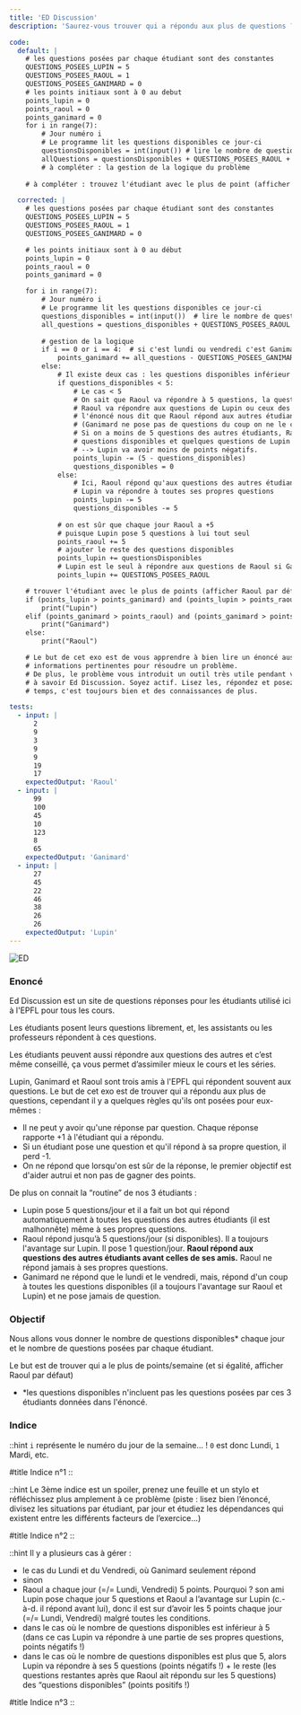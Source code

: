 ```yaml
---
title: 'ED Discussion'
description: 'Saurez-vous trouver qui a répondu aux plus de questions ?'

code:
  default: |
    # les questions posées par chaque étudiant sont des constantes
    QUESTIONS_POSEES_LUPIN = 5
    QUESTIONS_POSEES_RAOUL = 1
    QUESTIONS_POSEES_GANIMARD = 0
    # les points initiaux sont à 0 au debut
    points_lupin = 0
    points_raoul = 0
    points_ganimard = 0
    for i in range(7):
        # Jour numéro i
        # Le programme lit les questions disponibles ce jour-ci
        questionsDisponibles = int(input()) # lire le nombre de questions disponibles ce jour là
        allQuestions = questionsDisponibles + QUESTIONS_POSEES_RAOUL + QUESTIONS_POSEES_GANIMARD + QUESTIONS_POSEES_LUPIN
        # à compléter : la gestion de la logique du problème
        
    # à compléter : trouvez l'étudiant avec le plus de point (afficher Raoul par défaut en cas d'égalité)

  corrected: |
    # les questions posées par chaque étudiant sont des constantes
    QUESTIONS_POSEES_LUPIN = 5
    QUESTIONS_POSEES_RAOUL = 1
    QUESTIONS_POSEES_GANIMARD = 0

    # les points initiaux sont à 0 au début
    points_lupin = 0
    points_raoul = 0
    points_ganimard = 0

    for i in range(7):
        # Jour numéro i
        # Le programme lit les questions disponibles ce jour-ci
        questions_disponibles = int(input())  # lire le nombre de questions disponibles ce jour-là
        all_questions = questions_disponibles + QUESTIONS_POSEES_RAOUL + QUESTIONS_POSEES_GANIMARD + QUESTIONS_POSEES_LUPIN
        
        # gestion de la logique
        if i == 0 or i == 4:  # si c'est lundi ou vendredi c'est Ganimard qui répond à toutes les questions
            points_ganimard += all_questions - QUESTIONS_POSEES_GANIMARD
        else:
            # Il existe deux cas : les questions disponibles inférieur à 5 et les questions dispo supérieurs ou égale à 5
            if questions_disponibles < 5:
                # Le cas < 5
                # On sait que Raoul va répondre à 5 questions, la question qui se pose est :
                # Raoul va répondre aux questions de Lupin ou ceux des autres étudiants ?
                # l'énoncé nous dit que Raoul répond aux autres étudiants avant celles de ses amis
                # (Ganimard ne pose pas de questions du coup on ne le compte pas)
                # Si on a moins de 5 questions des autres étudiants, Raoul va répondre à toutes les
                # questions disponibles et quelques questions de Lupin
                # --> Lupin va avoir moins de points négatifs.
                points_lupin -= (5 - questions_disponibles)
                questions_disponibles = 0
            else:
                # Ici, Raoul répond qu'aux questions des autres étudiants
                # Lupin va répondre à toutes ses propres questions
                points_lupin -= 5
                questions_disponibles -= 5
            
            # on est sûr que chaque jour Raoul a +5
            # puisque Lupin pose 5 questions à lui tout seul
            points_raoul += 5
            # ajouter le reste des questions disponibles
            points_lupin += questionsDisponibles
            # Lupin est le seul à répondre aux questions de Raoul si Ganimard ne le fait pas
            points_lupin += QUESTIONS_POSEES_RAOUL

    # trouver l'étudiant avec le plus de points (afficher Raoul par défaut en cas d'égalité)
    if (points_lupin > points_ganimard) and (points_lupin > points_raoul):
        print("Lupin")
    elif (points_ganimard > points_raoul) and (points_ganimard > points_lupin):
        print("Ganimard")
    else:
        print("Raoul")

    # Le but de cet exo est de vous apprendre à bien lire un énoncé aussi long et extraire toutes les
    # informations pertinentes pour résoudre un problème.
    # De plus, le problème vous introduit un outil très utile pendant votre ba1 et votre parcours à l'EPFL en général
    # à savoir Ed Discussion. Soyez actif. Lisez les, répondez et posez des questions quand vous avez le
    # temps, c'est toujours bien et des connaissances de plus.

tests:
  - input: |
      2
      9
      3
      9
      9
      19
      17
    expectedOutput: 'Raoul'
  - input: |
      99
      100
      45
      10
      123
      8
      65
    expectedOutput: 'Ganimard'
  - input: |
      27
      45
      22
      46
      38
      26
      26
    expectedOutput: 'Lupin'
---
```


![ED](/banner/ed.png)

### Enoncé

Ed Discussion est un site de questions réponses pour les étudiants utilisé ici à l'EPFL pour tous les cours.

Les étudiants posent leurs questions librement, et, les assistants ou les professeurs répondent à ces questions.

Les étudiants peuvent aussi répondre aux questions des autres et c’est même conseillé, ça vous permet d’assimiler mieux le cours et les séries.

Lupin, Ganimard et Raoul sont trois amis à l'EPFL qui répondent souvent aux questions. Le but de cet exo est de trouver qui a répondu aux plus de questions, cependant il y a quelques règles qu'ils ont posées pour eux-mêmes :

- Il ne peut y avoir qu'une réponse par question. Chaque réponse rapporte +1 à l'étudiant qui a répondu.
- Si un étudiant pose une question et qu'il répond à sa propre question, il perd -1.
- On ne répond que lorsqu'on est sûr de la réponse, le premier objectif est d'aider autrui et non pas de gagner des points.

De plus on connait la “routine” de nos 3 étudiants :

- Lupin pose 5 questions/jour et il a fait un bot qui répond automatiquement à toutes les questions des autres étudiants (il est malhonnête) même à ses propres questions.
- Raoul répond jusqu’à 5 questions/jour (si disponibles). Il a toujours l'avantage sur Lupin. Il pose 1 question/jour. **Raoul répond aux questions des autres étudiants avant celles de ses amis.** Raoul ne répond jamais à ses propres questions.
- Ganimard ne répond que le lundi et le vendredi, mais, répond d'un coup à toutes les questions disponibles (il a toujours l'avantage sur Raoul et Lupin) et ne pose jamais de question.

### Objectif

Nous allons vous donner le nombre de questions disponibles\* chaque jour et le nombre de questions posées par chaque étudiant.

Le but est de trouver qui a le plus de points/semaine (et si égalité, afficher Raoul par défaut)

- \*les questions disponibles n'incluent pas les questions posées par ces 3 étudiants données dans l'énoncé.

### Indice

::hint
`i` représente le numéro du jour de la semaine… ! `0` est donc Lundi, `1` Mardi, etc.

#title
Indice n°1
::

::hint
Le 3ème indice est un spoiler, prenez une feuille et un stylo et réfléchissez plus amplement à ce problème (piste : lisez bien l’énoncé, divisez les situations par étudiant, par jour et étudiez les dépendances qui existent entre les différents facteurs de l’exercice…)

#title
Indice n°2
::

::hint
Il y a plusieurs cas à gérer :

- le cas du Lundi et du Vendredi, où Ganimard seulement répond
- sinon
- Raoul a chaque jour (=/= Lundi, Vendredi) 5 points. Pourquoi ? son ami Lupin pose chaque jour 5 questions et Raoul a l’avantage sur Lupin (c.-à-d. il répond avant lui), donc il est sur d’avoir les 5 points chaque jour (=/= Lundi, Vendredi) malgré toutes les conditions.
- dans le cas où le nombre de questions disponibles est inférieur à 5 (dans ce cas Lupin va répondre à une partie de ses propres questions, points négatifs !)
- dans le cas où le nombre de questions disponibles est plus que 5, alors Lupin va répondre à ses 5 questions (points négatifs !) + le reste (les questions restantes après que Raoul ait répondu sur les 5 questions) des “questions disponibles” (points positifs !)

#title
Indice n°3
::
